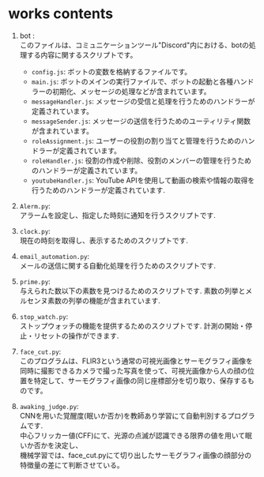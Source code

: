 # works contents
1. bot : <br>
  このファイルは、コミュニケーションツール"Discord"内における、botの処理する内容に関するスクリプトです。
    - `config.js`: ボットの変数を格納するファイルです。
    - `main.js`: ボットのメインの実行ファイルで、ボットの起動と各種ハンドラーの初期化、メッセージの処理などが含まれています。
    - `messageHandler.js`: メッセージの受信と処理を行うためのハンドラーが定義されています。
    - `messageSender.js`: メッセージの送信を行うためのユーティリティ関数が含まれています。
    - `roleAssignment.js`: ユーザーの役割の割り当てと管理を行うためのハンドラーが定義されています。
    - `roleHandler.js`: 役割の作成や削除、役割のメンバーの管理を行うためのハンドラーが定義されています。
    - `youtubeHandler.js`: YouTube APIを使用して動画の検索や情報の取得を行うためのハンドラーが定義されています.

2. `Alerm.py`: <br>
   アラームを設定し、指定した時刻に通知を行うスクリプトです.

3. `clock.py`: <br>
   現在の時刻を取得し、表示するためのスクリプトです.

4. `email_automation.py`: <br>
   メールの送信に関する自動化処理を行うためのスクリプトです. 

5. `prime.py`: <br>
   与えられた数以下の素数を見つけるためのスクリプトです. 素数の列挙とメルセンヌ素数の列挙の機能が含まれています.

6. `stop_watch.py`:<br>
   ストップウォッチの機能を提供するためのスクリプトです. 計測の開始・停止・リセットの操作ができます.

7. `face_cut.py`: <br>
   このプログラムは、FLIR3という通常の可視光画像とサーモグラフィ画像を同時に撮影できるカメラで撮った写真を使って、可視光画像から人の顔の位置を特定して、サーモグラフィ画像の同じ座標部分を切り取り、保存するものです。

8. `awaking_judge.py`: <br>
    CNNを用いた覚醒度(眠いか否か)を教師あり学習にて自動判別するプログラムです.<br>
   中心フリッカー値(CFF)にて、光源の点滅が認識できる限界の値を用いて眠いか否かを決定し、<br>
   機械学習では、face_cut.pyにて切り出したサーモグラフィ画像の顔部分の特徴量の差にて判断させている。
